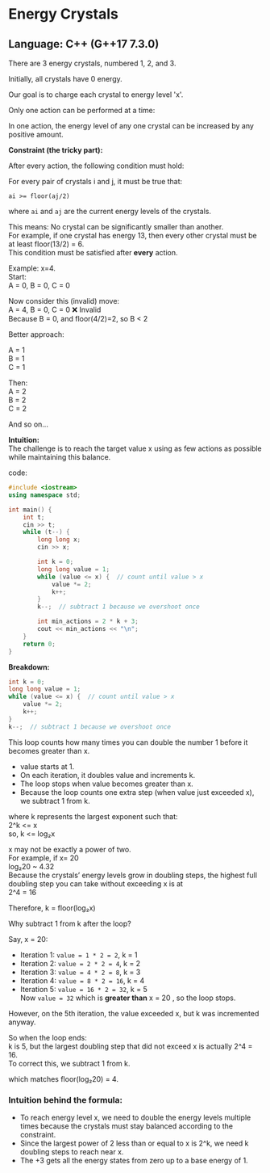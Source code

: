 # Energy Crystals

## Language: C++ (G++17 7.3.0)

There are 3 energy crystals, numbered 1, 2, and 3.

Initially, all crystals have 0 energy.

Our goal is to charge each crystal to energy level 'x'.

Only one action can be performed at a time:

In one action, the energy level of any one crystal can be increased by any positive amount.

**Constraint (the tricky part):**

After every action, the following condition must hold:

For every pair of crystals i and j, it must be true that:

```cp
ai >= floor(aj/2)
```
where `ai` and `aj` are the current energy levels of the crystals.

This means:
No crystal can be significantly smaller than another.  
For example, if one crystal has energy 13, then every other crystal must be at least floor(13/2) = 6.  
This condition must be satisfied after **every** action.

Example: x=4.  
Start:  
A = 0, B = 0, C = 0

Now consider this (invalid) move:  
A = 4, B = 0, C = 0 ❌ Invalid  
Because B = 0, and floor(4/2)=2, so B < 2

Better approach:

A = 1  
B = 1  
C = 1

Then:  
A = 2  
B = 2  
C = 2 

And so on...

**Intuition:**  
The challenge is to reach the target value x using as few actions as possible while maintaining this balance.

code:
```cpp
#include <iostream>
using namespace std;

int main() {
    int t;
    cin >> t;
    while (t--) {
        long long x;
        cin >> x;

        int k = 0;
        long long value = 1;
        while (value <= x) {  // count until value > x
            value *= 2;
            k++;
        }
        k--;  // subtract 1 because we overshoot once

        int min_actions = 2 * k + 3;
        cout << min_actions << "\n";
    }
    return 0;
}
```
**Breakdown:**
```cpp
int k = 0;
long long value = 1;
while (value <= x) {  // count until value > x
    value *= 2;
    k++;
}
k--;  // subtract 1 because we overshoot once
```
This loop counts how many times you can double the number 1 before it becomes greater than x.  
- value starts at 1.
- On each iteration, it doubles value and increments k.
- The loop stops when value becomes greater than x.  
- Because the loop counts one extra step (when value just exceeded x), we subtract 1 from k.

where k represents the largest exponent such that:  
2^k <= x  
so, k <= log₂x  

x may not be exactly a power of two.  
For example, if x= 20  
log₂20 ~ 4.32  
Because the crystals’ energy levels grow in doubling steps, the highest full doubling step you can take without exceeding x is at   
2^4 = 16

Therefore, k = floor(log₂x)

Why subtract 1 from k after the loop?

Say, x = 20:

- Iteration 1: `value = 1 * 2 = 2`, k = 1
- Iteration 2: `value = 2 * 2 = 4`, k = 2
- Iteration 3: `value = 4 * 2 = 8`, k = 3
- Iteration 4: `value = 8 * 2 = 16`, k = 4
- Iteration 5: `value = 16 * 2 = 32`, k = 5  
Now `value = 32` which is **greater than** x = 20 , so the loop stops.

However, on the 5th iteration, the value exceeded x, but k was incremented anyway.

So when the loop ends:  
k is 5, but the largest doubling step that did not exceed x is actually 2^4 = 16.  
To correct this, we subtract 1 from k.  

which matches floor(log₂20) = 4.  

### Intuition behind the formula:

- To reach energy level x, we need to double the energy levels multiple times because the crystals must stay balanced according to the constraint.
- Since the largest power of 2 less than or equal to x is 2^k, we need k doubling steps to reach near x.
- The +3 gets all the energy states from zero up to a base energy of 1.

